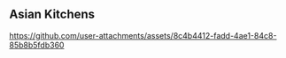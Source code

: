 ## Asian Kitchens


https://github.com/user-attachments/assets/8c4b4412-fadd-4ae1-84c8-85b8b5fdb360

